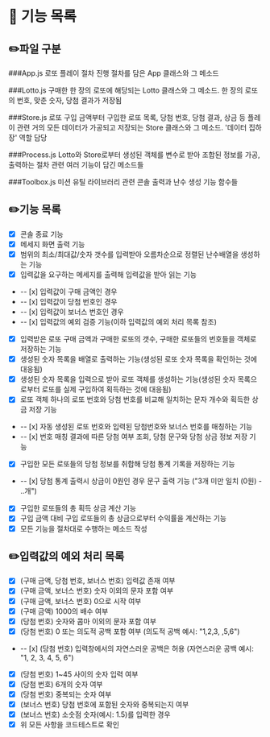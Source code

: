 # 🚀 기능 목록

## ✏️파일 구분

###App.js
로또 플레이 절차 진행 절차를 담은 App 클래스와 그 메소드

###Lotto.js
구매한 한 장의 로또에 해당되는 Lotto 클래스와 그 메소드. 한 장의 로또의 번호, 맞춘 숫자, 당첨 결과가 저장됨

###Store.js
로또 구입 금액부터 구입한 로또 목록, 당첨 번호, 당첨 결과, 상금 등 플레이 관련 거의 모든 데이터가 가공되고 저장되는 Store 클래스와 그 메소드. '데이터 집하장' 역할 담당

###Process.js
Lotto와 Store로부터 생성된 객체를 변수로 받아 조합된 정보를 가공, 출력하는 절차 관련 여러 기능이 담긴 메소드들

###Toolbox.js
미션 유틸 라이브러리 관련 콘솔 출력과 난수 생성 기능 함수들

## ✏️기능 목록

- [x] 콘솔 종료 기능
- [x] 메세지 화면 출력 기능
- [x] 범위의 최소/최대값/숫자 갯수를 입력받아 오름차순으로 정렬된 난수배열을 생성하는 기능
- [x] 입력값을 요구하는 메세지를 출력해 입력값을 받아 읽는 기능
- -- [x] 입력값이 구매 금액인 경우
- -- [x] 입력값이 당첨 번호인 경우
- -- [x] 입력값이 보너스 번호인 경우
- -- [x] 입력값의 예외 검증 기능(이하 입력값의 예외 처리 목록 참조)
- [x] 입력받은 로또 구매 금액과 구매한 로또의 갯수, 구매한 로또들의 번호들을 객체로 저장하는 기능
- [x] 생성된 숫자 목록을 배열로 출력하는 기능(생성된 로또 숫자 목록을 확인하는 것에 대응됨)
- [x] 생성된 숫자 목록을 입력으로 받아 로또 객체를 생성하는 기능(생성된 숫자 목록으로부터 로또를 실제 구입하여 획득하는 것에 대응됨)
- [x] 로또 객체 하나의 로또 번호와 당첨 번호를 비교해 일치하는 문자 개수와 획득한 상금 저장 기능
- -- [x] 자동 생성된 로또 번호와 입력된 당첨번호와 보너스 번호를 매칭하는 기능
- -- [x] 번호 매칭 결과에 따른 당첨 여부 조회, 당첨 문구와 당첨 상금 정보 저장 기능
- [x] 구입한 모든 로또들의 당첨 정보를 취합해 당첨 통계 기록을 저장하는 기능
- -- [x] 당첨 통계 출력시 상금이 0원인 경우 문구 출력 기능 ("3개 미만 일치 (0원) - ..개")
- [x] 구입한 로또들의 총 획득 상금 계산 기능
- [x] 구입 금액 대비 구입 로또들의 총 상금으로부터 수익률을 계산하는 기능
- [x] 모든 기능을 절차대로 수행하는 메소드 작성

## ✏️입력값의 예외 처리 목록

- [x] (구매 금액, 당첨 번호, 보너스 번호) 입력값 존재 여부
- [x] (구매 금액, 보너스 번호) 숫자 이외의 문자 포함 여부
- [x] (구매 금액, 보너스 번호) 0으로 시작 여부
- [x] (구매 금액) 1000의 배수 여부
- [x] (당첨 번호) 숫자와 콤마 이외의 문자 포함 여부
- [x] (당첨 번호) 0 또는 의도적 공백 포함 여부 (의도적 공백 예시: "1,2,3, ,5,6")
- -- [x] (당첨 번호) 입력창에서의 자연스러운 공백은 허용 (자연스러운 공백 예시: "1, 2, 3, 4, 5, 6")
- [x] (당첨 번호) 1~45 사이의 숫자 입력 여부
- [x] (당첨 번호) 6개의 숫자 여부
- [x] (당첨 번호) 중복되는 숫자 여부
- [x] (보너스 번호) 당첨 번호에 포함된 숫자와 중복되는지 여부
- [x] (보너스 번호) 소숫점 숫자(예시: 1.5)를 입력한 경우
- [x] 위 모든 사항을 코드테스트로 확인
